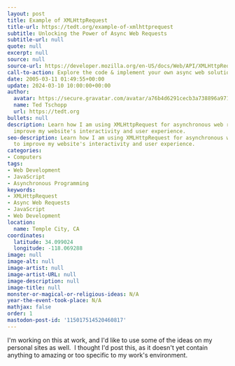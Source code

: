 ```yaml
---
layout: post
title: Example of XMLHttpRequest
title-url: https://tedt.org/example-of-xmlhttprequest
subtitle: Unlocking the Power of Async Web Requests
subtitle-url: null
quote: null
excerpt: null
source: null
source-url: https://developer.mozilla.org/en-US/docs/Web/API/XMLHttpRequest
call-to-action: Explore the code & implement your own async web solutions today!
date: 2005-03-11 01:49:55+00:00
update: 2024-03-10 10:00:00+00:00
author:
  avatar: https://secure.gravatar.com/avatar/a76b4d6291cecb3a738896a971bfb903?s=512&d=mp&r=g
  name: Ted Tschopp
  url: https://tedt.org
bullets: null
description: Learn how I am using XMLHttpRequest for asynchronous web requests to
  improve my website's interactivity and user experience.
seo-description: Learn how I am using XMLHttpRequest for asynchronous web requests
  to improve my website's interactivity and user experience.
categories:
- Computers
tags:
- Web Development
- JavaScript
- Asynchronous Programming
keywords:
- XMLHttpRequest
- Async Web Requests
- JavaScript
- Web Development
location:
  name: Temple City, CA
coordinates:
  latitude: 34.099024
  longitude: -118.069288
image: null
image-alt: null
image-artist: null
image-artist-URL: null
image-description: null
image-title: null
monster-or-magical-or-religious-ideas: N/A
year-the-event-took-place: N/A
mathjax: false
order: 1
mastodon-post-id: '115017514520460817'
---
```

I'm working on this at work, and I'd like to use some of the ideas on my personal sites as well.  I thought I'd post this, as it doesn't yet contain anything to amazing or too specific to my work's environment.

<script src="https://gist.github.com/TedTschopp/42089e120a8aee91ef7959cca1d5d22c.js"></script>
